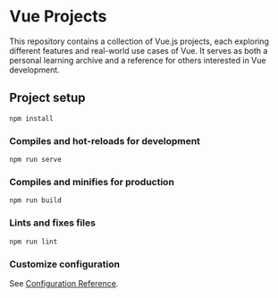 # Vue Projects
This repository contains a collection of Vue.js projects, each exploring different features and real-world use cases of Vue. It serves as both a personal learning archive and a reference for others interested in Vue development.

## Project setup
```
npm install
```

### Compiles and hot-reloads for development
```
npm run serve
```

### Compiles and minifies for production
```
npm run build
```

### Lints and fixes files
```
npm run lint
```

### Customize configuration
See [Configuration Reference](https://cli.vuejs.org/config/).

